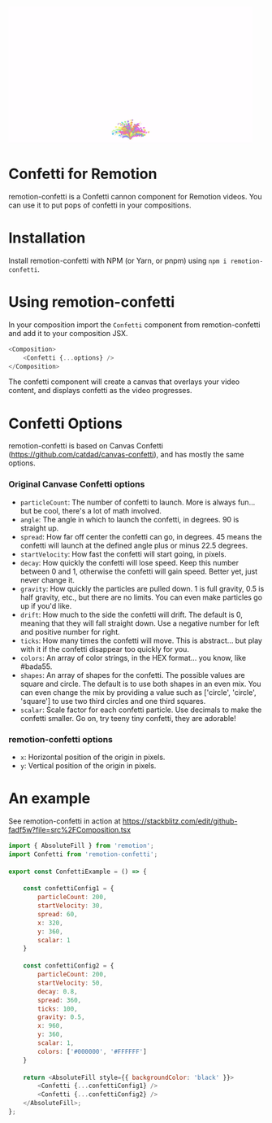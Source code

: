![Animated Confetti](/assets/confetti.gif?raw=true "Confetti!")

# Confetti for Remotion

remotion-confetti is a Confetti cannon component for Remotion videos. You can use it to put pops of confetti in your
compositions.

# Installation

Install remotion-confetti with NPM (or Yarn, or pnpm) using `npm i remotion-confetti`.

# Using remotion-confetti

In your composition import the `Confetti` component from remotion-confetti and add it to your composition JSX.

```js
<Composition>
    <Confetti {...options} />
</Composition>
```

The confetti component will create a canvas that overlays your video content, and displays confetti as the video progresses.

# Confetti Options

remotion-confetti is based on Canvas Confetti (https://github.com/catdad/canvas-confetti), and has mostly the same options.

### Original Canvase Confetti options

- `particleCount`: The number of confetti to launch. More is always fun... but be cool, there's a lot of math involved.
- `angle`: The angle in which to launch the confetti, in degrees. 90 is straight up.
- `spread`: How far off center the confetti can go, in degrees. 45 means the confetti will launch at the defined angle plus or minus 22.5 degrees.
- `startVelocity`: How fast the confetti will start going, in pixels.
- `decay`: How quickly the confetti will lose speed. Keep this number between 0 and 1, otherwise the confetti will gain speed. Better yet, just never change it.
- `gravity`: How quickly the particles are pulled down. 1 is full gravity, 0.5 is half gravity, etc., but there are no limits. You can even make particles go up if you'd like.
- `drift`: How much to the side the confetti will drift. The default is 0, meaning that they will fall straight down. Use a negative number for left and positive number for right.
- `ticks`: How many times the confetti will move. This is abstract... but play with it if the confetti disappear too quickly for you.
- `colors`: An array of color strings, in the HEX format... you know, like #bada55.
- `shapes`: An array of shapes for the confetti. The possible values are square and circle. The default is to use both shapes in an even mix. You can even change the mix by providing a value such as ['circle', 'circle', 'square'] to use two third circles and one third squares.
- `scalar`: Scale factor for each confetti particle. Use decimals to make the confetti smaller. Go on, try teeny tiny confetti, they are adorable!

### remotion-confetti options

- `x`: Horizontal position of the origin in pixels.
- `y`: Vertical position of the origin in pixels.

# An example

See remotion-confetti in action at https://stackblitz.com/edit/github-fadf5w?file=src%2FComposition.tsx

```js
import { AbsoluteFill } from 'remotion';
import Confetti from 'remotion-confetti';

export const ConfettiExample = () => {

	const confettiConfig1 = {
		particleCount: 200,
		startVelocity: 30,
		spread: 60,
		x: 320,
		y: 360,
		scalar: 1
	}

	const confettiConfig2 = {
		particleCount: 200,
		startVelocity: 50,
		decay: 0.8,
		spread: 360,
		ticks: 100,
		gravity: 0.5,
		x: 960,
		y: 360,
		scalar: 1,
		colors: ['#000000', '#FFFFFF']
	}

	return <AbsoluteFill style={{ backgroundColor: 'black' }}>
		<Confetti {...confettiConfig1} />
		<Confetti {...confettiConfig2} />
	</AbsoluteFill>;
};

```